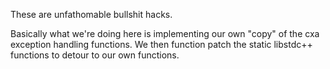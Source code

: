 These are unfathomable bullshit hacks.

Basically what we're doing here is implementing our own "copy" of the cxa exception handling functions. We then function patch the static libstdc++ functions to detour to our own functions.